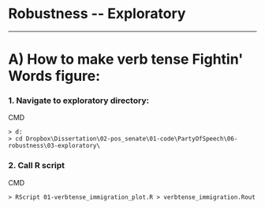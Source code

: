 # Robustness -- Exploratory

----

# A) How to make verb tense Fightin' Words figure:

### 1. Navigate to exploratory directory:
CMD
```
> d:
> cd Dropbox\Dissertation\02-pos_senate\01-code\PartyOfSpeech\06-robustness\03-exploratory\
```

### 2. Call R script
CMD
```
> RScript 01-verbtense_immigration_plot.R > verbtense_immigration.Rout
```
